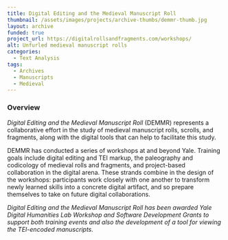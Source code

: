 ```yaml
---
title: Digital Editing and the Medieval Manuscript Roll
thumbnail: /assets/images/projects/archive-thumbs/demmr-thumb.jpg
layout: archive
funded: true
project_url: https://digitalrollsandfragments.com/workshops/
alt: Unfurled medieval manuscript rolls
categories:
  - Text Analysis
tags:
  - Archives
  - Manuscripts
  - Medieval
---
```


### Overview

*Digital Editing and the Medieval Manuscript Roll* (DEMMR) represents a collaborative effort in the study of medieval manuscript rolls, scrolls, and fragments, along with the digital tools that can help to facilitate this study. 

DEMMR has conducted a series of workshops at and beyond Yale. Training goals include digital editing and TEI markup, the paleography and codicology of medieval rolls and fragments, and project-based collaboration in the digital arena. These strands combine in the design of the workshops: participants work closely with one another to transform newly learned skills into a concrete digital artifact, and so prepare themselves to take on future digital collaborations.

*Digital Editing and the Medieval Manuscript Roll has been awarded Yale Digital Humanities Lab Workshop and Software Development Grants to support both training events and also the development of a tool for viewing the TEI-encoded manuscripts.*